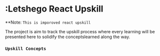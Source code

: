 # :Letshego React Upskill

**Note: `This is imporoved react upskill`

The project is aim to track the upskill process where every learning will be presented here to solidify the conceptslearned along the way.

### `Upskill Concepts`

